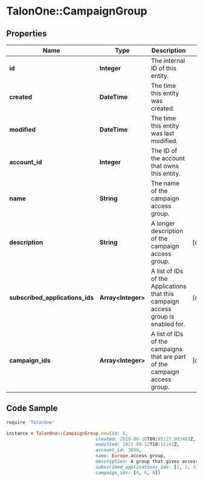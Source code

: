 # TalonOne::CampaignGroup

## Properties

Name | Type | Description | Notes
------------ | ------------- | ------------- | -------------
**id** | **Integer** | The internal ID of this entity. | 
**created** | **DateTime** | The time this entity was created. | 
**modified** | **DateTime** | The time this entity was last modified. | 
**account_id** | **Integer** | The ID of the account that owns this entity. | 
**name** | **String** | The name of the campaign access group. | 
**description** | **String** | A longer description of the campaign access group. | [optional] 
**subscribed_applications_ids** | **Array&lt;Integer&gt;** | A list of IDs of the Applications that this campaign access group is enabled for. | [optional] 
**campaign_ids** | **Array&lt;Integer&gt;** | A list of IDs of the campaigns that are part of the campaign access group. | [optional] 

## Code Sample

```ruby
require 'TalonOne'

instance = TalonOne::CampaignGroup.new(id: 6,
                                 created: 2020-06-10T09:05:27.993483Z,
                                 modified: 2021-09-12T10:12:42Z,
                                 account_id: 3886,
                                 name: Europe access group,
                                 description: A group that gives access to all the campaigns for the Europe market.,
                                 subscribed_applications_ids: [1, 2, 3],
                                 campaign_ids: [4, 6, 8])
```


